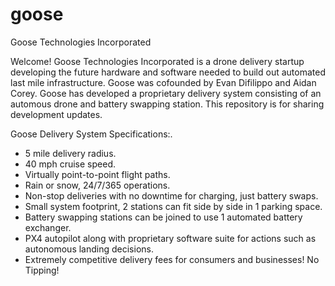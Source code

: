 # goose
Goose Technologies Incorporated

Welcome!
Goose Technologies Incorporated is a drone delivery startup developing the future hardware and software needed to build out automated last mile infrastructure.
Goose was cofounded by Evan Difilippo and Aidan Corey.
Goose has developed a proprietary delivery system consisting of an automous drone and battery swapping station.
This repository is for sharing development updates.

Goose Delivery System Specifications:.
- 5 mile delivery radius.
- 40 mph cruise speed.
- Virtually point-to-point flight paths.
- Rain or snow, 24/7/365 operations.
- Non-stop deliveries with no downtime for charging, just battery swaps.
- Small system footprint, 2 stations can fit side by side in 1 parking space.
- Battery swapping stations can be joined to use 1 automated battery exchanger.
- PX4 autopilot along with proprietary software suite for actions such as autonomous landing decisions.
- Extremely competitive delivery fees for consumers and businesses! No Tipping!
